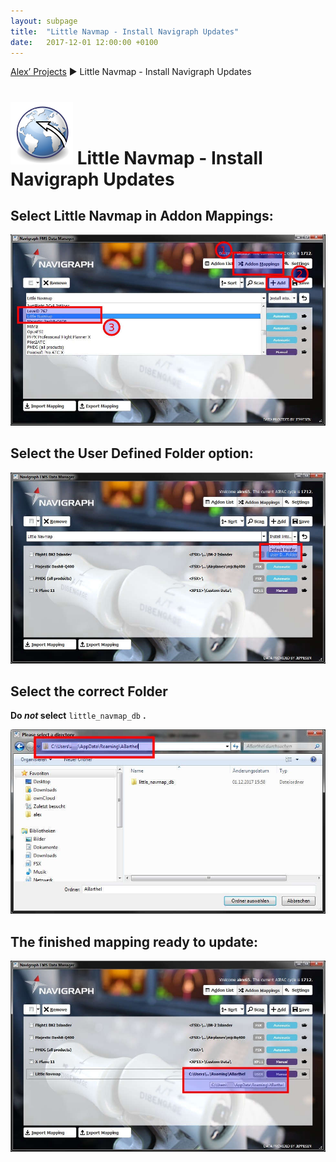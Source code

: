 ```yaml
---
layout: subpage
title:  "Little Navmap - Install Navigraph Updates"
date:   2017-12-01 12:00:00 +0100
---
```

[Alex’ Projects](index.html) ► Little Navmap - Install Navigraph Updates
# ![Little Navmap](assets/images/navroute.png) Little Navmap - Install Navigraph Updates

## Select Little Navmap in Addon Mappings:

![Select Little Navmap in Addon Mappings](assets/images/navigraph1.jpg)

## Select the User Defined Folder option:

![Select User Defined Folder](assets/images/navigraph2.jpg)

## Select the correct Folder 
**Do _not_ select** `little_navmap_db` **.**

![Select Folder](assets/images/navigraph3.jpg)

## The finished mapping ready to update:

![The finished mapping ready to update](assets/images/navigraph4.jpg)